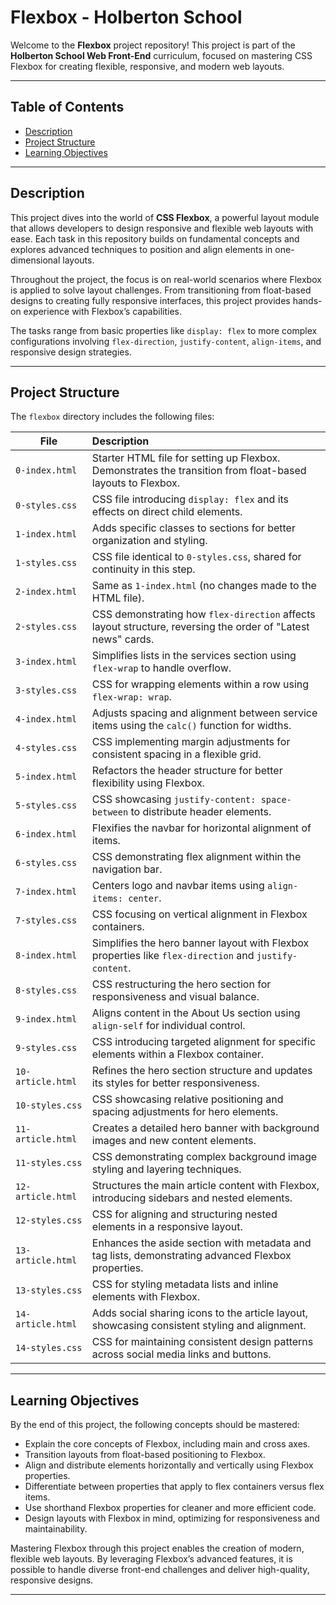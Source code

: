# Flexbox - Holberton School

Welcome to the **Flexbox** project repository! This project is part of the **Holberton School Web Front-End** curriculum, focused on mastering CSS Flexbox for creating flexible, responsive, and modern web layouts.

---

## Table of Contents

- [Description](#description)
- [Project Structure](#project-structure)
- [Learning Objectives](#learning-objectives)

---

## Description

This project dives into the world of **CSS Flexbox**, a powerful layout module that allows developers to design responsive and flexible web layouts with ease. Each task in this repository builds on fundamental concepts and explores advanced techniques to position and align elements in one-dimensional layouts.

Throughout the project, the focus is on real-world scenarios where Flexbox is applied to solve layout challenges. From transitioning from float-based designs to creating fully responsive interfaces, this project provides hands-on experience with Flexbox’s capabilities.

The tasks range from basic properties like `display: flex` to more complex configurations involving `flex-direction`, `justify-content`, `align-items`, and responsive design strategies.

---

## Project Structure

The `flexbox` directory includes the following files:

| File              | Description                                                  |
| ----------------- | :----------------------------------------------------------- |
| `0-index.html`    | Starter HTML file for setting up Flexbox. Demonstrates the transition from float-based layouts to Flexbox. |
| `0-styles.css`    | CSS file introducing `display: flex` and its effects on direct child elements. |
| `1-index.html`    | Adds specific classes to sections for better organization and styling. |
| `1-styles.css`    | CSS file identical to `0-styles.css`, shared for continuity in this step. |
| `2-index.html`    | Same as `1-index.html` (no changes made to the HTML file).   |
| `2-styles.css`    | CSS demonstrating how `flex-direction` affects layout structure, reversing the order of "Latest news" cards. |
| `3-index.html`    | Simplifies lists in the services section using `flex-wrap` to handle overflow. |
| `3-styles.css`    | CSS for wrapping elements within a row using `flex-wrap: wrap`. |
| `4-index.html`    | Adjusts spacing and alignment between service items using the `calc()` function for widths. |
| `4-styles.css`    | CSS implementing margin adjustments for consistent spacing in a flexible grid. |
| `5-index.html`    | Refactors the header structure for better flexibility using Flexbox. |
| `5-styles.css`    | CSS showcasing `justify-content: space-between` to distribute header elements. |
| `6-index.html`    | Flexifies the navbar for horizontal alignment of items.      |
| `6-styles.css`    | CSS demonstrating flex alignment within the navigation bar.  |
| `7-index.html`    | Centers logo and navbar items using `align-items: center`.   |
| `7-styles.css`    | CSS focusing on vertical alignment in Flexbox containers.    |
| `8-index.html`    | Simplifies the hero banner layout with Flexbox properties like `flex-direction` and `justify-content`. |
| `8-styles.css`    | CSS restructuring the hero section for responsiveness and visual balance. |
| `9-index.html`    | Aligns content in the About Us section using `align-self` for individual control. |
| `9-styles.css`    | CSS introducing targeted alignment for specific elements within a Flexbox container. |
| `10-article.html` | Refines the hero section structure and updates its styles for better responsiveness. |
| `10-styles.css`   | CSS showcasing relative positioning and spacing adjustments for hero elements. |
| `11-article.html` | Creates a detailed hero banner with background images and new content elements. |
| `11-styles.css`   | CSS demonstrating complex background image styling and layering techniques. |
| `12-article.html` | Structures the main article content with Flexbox, introducing sidebars and nested elements. |
| `12-styles.css`   | CSS for aligning and structuring nested elements in a responsive layout. |
| `13-article.html` | Enhances the aside section with metadata and tag lists, demonstrating advanced Flexbox properties. |
| `13-styles.css`   | CSS for styling metadata lists and inline elements with Flexbox. |
| `14-article.html` | Adds social sharing icons to the article layout, showcasing consistent styling and alignment. |
| `14-styles.css`   | CSS for maintaining consistent design patterns across social media links and buttons. |

---

## Learning Objectives

By the end of this project, the following concepts should be mastered:

- Explain the core concepts of Flexbox, including main and cross axes.
- Transition layouts from float-based positioning to Flexbox.
- Align and distribute elements horizontally and vertically using Flexbox properties.
- Differentiate between properties that apply to flex containers versus flex items.
- Use shorthand Flexbox properties for cleaner and more efficient code.
- Design layouts with Flexbox in mind, optimizing for responsiveness and maintainability.

Mastering Flexbox through this project enables the creation of modern, flexible web layouts. By leveraging Flexbox’s advanced features, it is possible to handle diverse front-end challenges and deliver high-quality, responsive designs.

---
